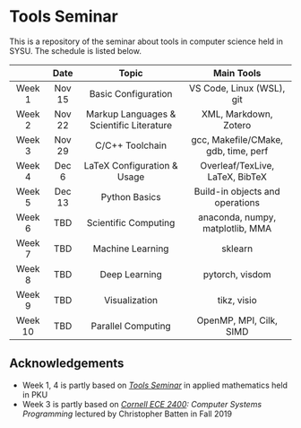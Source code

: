 # Tools Seminar

This is a repository of the seminar about tools in computer science held in SYSU.
The schedule is listed below.

|  | Date | Topic | Main Tools |
| :--: | :--: | :--: | :--: |
| Week 1 | Nov 15 | Basic Configuration | VS Code, Linux (WSL), git |
| Week 2 | Nov 22 | Markup Languages & Scientific Literature | XML, Markdown, Zotero |
| Week 3 | Nov 29 | C/C++ Toolchain | gcc, Makefile/CMake, gdb, time, perf |
| Week 4 | Dec 6 | LaTeX Configuration & Usage | Overleaf/TexLive, LaTeX, BibTeX |
| Week 5 | Dec 13 | Python Basics | Build-in objects and operations |
| Week 6 | TBD | Scientific Computing | anaconda, numpy, matplotlib, MMA |
| Week 7 | TBD | Machine Learning | sklearn |
| Week 8 | TBD | Deep Learning | pytorch, visdom |
| Week 9 | TBD | Visualization | tikz, visio |
| Week 10 | TBD |Parallel Computing | OpenMP, MPI, Cilk, SIMD |

## Acknowledgements
* Week 1, 4 is partly based on *[Tools Seminar](https://github.com/pppppass/ToolsSeminar)* in applied mathematics held in PKU
* Week 3 is partly based on *[Cornell ECE 2400](https://www.csl.cornell.edu/courses/ece2400/handouts/ece2400-overview.pdf): Computer Systems Programming* lectured by Christopher Batten in Fall 2019